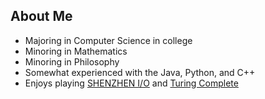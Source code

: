 ## About Me
* Majoring in Computer Science in college
* Minoring in Mathematics
* Minoring in Philosophy
* Somewhat experienced with the Java, Python, and C++
* Enjoys playing [SHENZHEN I/O](https://store.steampowered.com/app/504210/SHENZHEN_IO/) and [Turing Complete](https://store.steampowered.com/app/1444480/Turing_Complete/)
